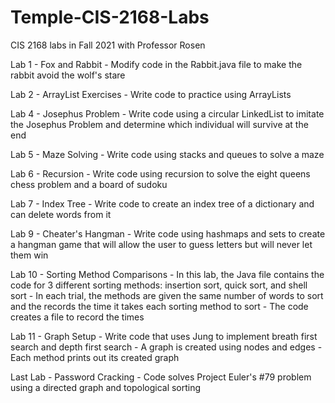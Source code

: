 # Temple-CIS-2168-Labs
 CIS 2168 labs in Fall 2021 with Professor Rosen

Lab 1 - Fox and Rabbit 
    - Modify code in the Rabbit.java file to make the rabbit avoid the wolf's stare

Lab 2 - ArrayList Exercises
    - Write code to practice using ArrayLists

Lab 4 - Josephus Problem
    - Write code using a circular LinkedList to imitate the Josephus Problem and determine which individual will survive at the end

Lab 5 - Maze Solving 
    - Write code using stacks and queues to solve a maze

Lab 6 - Recursion
    - Write code using recursion to solve the eight queens chess problem and a board of sudoku

Lab 7 - Index Tree
    - Write code to create an index tree of a dictionary and can delete words from it

Lab 9 - Cheater's Hangman
    - Write code using hashmaps and sets to create a hangman game that will allow the user to guess letters but will never let them win

Lab 10 - Sorting Method Comparisons
    - In this lab, the Java file contains the code for 3 different sorting methods: insertion sort, quick sort, and shell sort
    - In each trial, the methods are given the same number of words to sort and the records the time it takes each sorting method to sort
    - The code creates a file to record the times

Lab 11 - Graph Setup
    - Write code that uses Jung to implement breath first search and depth first search
    - A graph is created using nodes and edges 
    - Each method prints out its created graph

Last Lab - Password Cracking
    - Code solves Project Euler's #79 problem using a directed graph and topological sorting